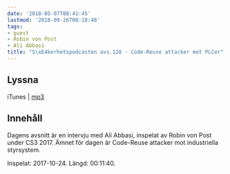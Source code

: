 ```yaml
---
date: '2018-05-07T08:41:45'
lastmod: '2018-09-26T08:18:48'
tags:
- guest
- Robin von Post
- Ali Abbasi
title: "S\xE4kerhetspodcasten avs.128 - Code-Reuse attacker mot PLCer"
---
```

## Lyssna

iTunes \| [mp3](http://traffic.libsyn.com/sakerhetspodcasten/RVPintro_-_cs3sthlm_Ali_Abbasi_Configurable_Code-Reuse_Attacks_Mitigation_for_COTS_Programmable_Logic_Controller_Binaries_mixdown.mp3)

## Innehåll

Dagens avsnitt är en intervju med Ali Abbasi, inspelat av Robin von Post under CS3
2017. Ämnet för dagen är Code-Reuse attacker mot industriella styrsystem.

Inspelat: 2017-10-24. Längd: 00:11:40.

